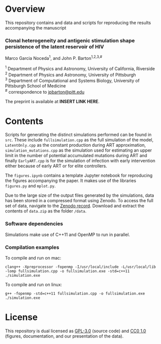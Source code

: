 
# Overview

This repository contains and data and scripts for reproducing the results accompanying the manuscript  

### Clonal heterogeneity and antigenic stimulation shape persistence of the latent reservoir of HIV
Marco Garcia Noceda<sup>1</sup>, and John P. Barton<sup>1,2,3,#</sup>

<sup>1</sup> Department of Physics and Astronomy, University of California, Riverside  
<sup>2</sup> Department of Physics and Astronomy, University of Pittsburgh  
<sup>3</sup> Department of Computational and Systems Biology, University of Pittsburgh School of Medicine  
<sup>#</sup> correspondence to [jpbarton@pitt.edu](mailto:jpbarton@pitt.edu)  

The preprint is available at __INSERT LINK HERE__.

# Contents

Scripts for generating the distinct simulations performed can be found in `src`. These include `fullsimulation.cpp` as the full simulation of the model, `LatentOnly.cpp` as the constant production during ART approximation, `simulation_mutations.cpp` as the simulation used for estimating an upper limit in the number of potential accumulated mutations during ART and finally `EarlyART.cpp` is for the simulation of infection with early intervention either because of early ART or for elite controllers.

The `figures.ipynb` contains a template Jupyter notebook for reproducing the figures accompanying the paper. It makes use of the libraries `figures.py` and `mplot.py`.

Due to the large size of the output files generated by the simulations, data has been stored in a compressed format using Zenodo. To access the full set of data, navigate to the [Zenodo record](https://zenodo.org/record/7898811). Download and extract the contents of `data.zip` as the folder `/data`.



### Software dependencies

Simulations make use of C++11 and OpenMP to run in parallel.

### Compilation examples

To compile and run on mac:

`clang++ -Xpreprocessor -fopenmp -I/usr/local/include -L/usr/local/lib -lomp fullsimulation.cpp -o fullsimulation.exe -std=c++11`
`./simulation.exe`

To compile and run on linux:

`g++ -fopenmp -std=c++11 fullsimulation.cpp -o fullsimulation.exe`
`./simulation.exe`

# License

This repository is dual licensed as [GPL-3.0](LICENSE-GPL) (source code) and [CC0 1.0](LICENSE-CC0) (figures, documentation, and our presentation of the data).
